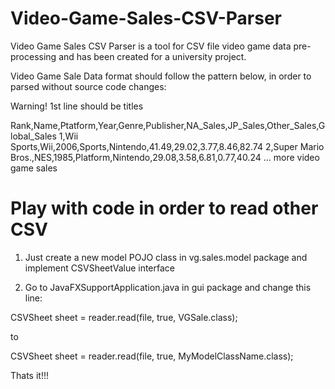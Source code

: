 # Video-Game-Sales-CSV-Parser

Video Game Sales CSV Parser is a tool for CSV file video game data pre-processing and has been created for a university project.

Video Game Sale Data format should follow the pattern below, in order to parsed without source code changes:

Warning! 1st line should be titles

Rank,Name,Ptatform,Year,Genre,Publisher,NA_Sales,JP_Sales,Other_Sales,Global_Sales
1,Wii Sports,Wii,2006,Sports,Nintendo,41.49,29.02,3.77,8.46,82.74
2,Super Mario Bros.,NES,1985,Platform,Nintendo,29.08,3.58,6.81,0.77,40.24
... more video game sales

# Play with code in order to read other CSV

1. Just create a new model POJO class in vg.sales.model package and implement CSVSheetValue interface

2. Go to JavaFXSupportApplication.java in gui package and change this line:

  CSVSheet sheet = reader.read(file, true, VGSale.class);

  to

  CSVSheet sheet = reader.read(file, true, MyModelClassName.class);

  Thats it!!!
